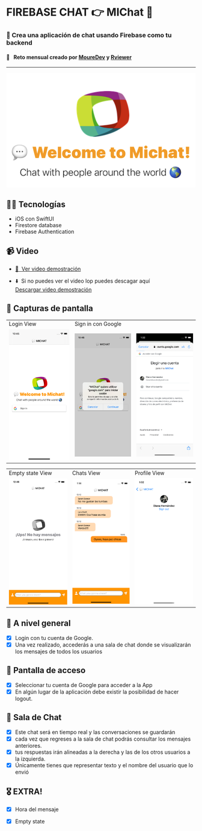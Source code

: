 

# FIREBASE CHAT 👉 MIChat 💬
### 📱 Crea una aplicación de chat usando Firebase como tu backend 
####  💪  &nbsp; Reto mensual creado por [MoureDev](https://github.com/mouredev/Monthly-App-Challenge-2022) y [Rviewer](https://go.rviewer.io/dev-firebase-chat-es)

---

<p align="center">
<img src="https://raw.githubusercontent.com/Rviewer-Challenges/fS8lnk24GHJIXulBagvw/devel/images/logo.png" alt="logo MiChat"/>
</p>

## 👩‍💻 Tecnologías
- iOS con SwiftUI 
- Firestore database
- Firebase Authentication

## 📹 Video

- <a href="https://vimeo.com/740348020"> 👀  &nbsp;Ver video demostración</a>

- ⬇️  &nbsp;Si no puedes ver el video lop puedes descagar aquí <br /><a href="https://github.com/Rviewer-Challenges/fS8lnk24GHJIXulBagvw/blob/devel/images/MIChat.mp4?raw=true" download>Descargar video demostración</a>


## 📸 Capturas de pantalla
<table>
    <tr>
        <td>
        Login View
        </td>
        <td colspan="2">
        Sign in con Google
        </td>
        </tr>
    <tr>
        <td>
        <img src="./images/login.png" alt="logo MiChat" width="300"/>
        </td>
            <td>
        <img src="./images/google.png" alt="logo MiChat" width="300"/>
        </td>
        <td>
        <img src="./images/google2.png" alt="logo MiChat" width="300"/>
        </td>
    </tr>
</table>
<table>
    <tr>
        <td>
        Empty state View
        </td>
        <td>
        Chats View
        </td>
        <td>
        Profile View
        </td>
    </tr>
    <tr>
        <td>
        <img src="./images/emptyState.png" alt="logo MiChat" width="300"/>
        </td>
        <td>
        <img src="./images/chat.png" alt="logo MiChat" width="300"/>
        </td>
        <td>
        <img src="./images/logout.png" alt="logo MiChat" width="300"/>
        </td>
    </tr>
</table>





## 📱 A nivel general
- [x] Login con tu cuenta de Google.
- [x] Una vez realizado, accederás a una sala de chat donde se visualizarán los mensajes de todos los usuarios

## 🚪 Pantalla de acceso

- [x] Seleccionar tu cuenta de Google para acceder a la App
- [x] En algún lugar de la aplicación debe existir la posibilidad de hacer logout.

## 💬 Sala de Chat

- [x] Este chat será en tiempo real y las conversaciones se guardarán
- [x] cada vez que regreses a la sala de chat podrás consultar los mensajes anteriores.
- [x] tus respuestas irán alineadas a la derecha y las de los otros usuarios a la izquierda.
- [x] Únicamente tienes que representar texto y el nombre del usuario que lo envió 

## 🎖️ EXTRA!

- [x] Hora del mensaje
- [x] Empty state

